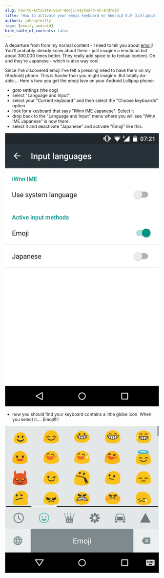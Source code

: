 ```yaml
---
slug: how-to-activate-your-emoji-keyboard-on-android
title: 'How to activate your emoji keyboard on Android 5.0 (Lollipop)'
authors: johnnyreilly
tags: [emoji, android]
hide_table_of_contents: false
---
```


A departure from from my normal content - I need to tell you about [emoji](http://en.wikipedia.org/wiki/Emoji)! You'll probably already know about them - just imagine a emoticon but about 300,000 times better. They really add spice to to textual content. Oh and they're Japanese - which is also way cool.

<!--truncate-->

Since I've discovered emoji I've felt a pressing need to have them on my (Android) phone. This is harder than you might imagine. But totally do-able.... Here's how you get the emoji love on your Android Lollipop phone:

- goto settings (the cog)
- select "Language and Input"
- select your "Current keyboard" and then select the "Choose keyboards" option
- look for a keyboard that says "iWnn IME Japanese". Select it
- drop back to the "Language and Input" menu where you will see "iWnn IME Japanese" is now there.
- select it and deactivate "Japanese" and activate "Emoji" like this:

![screenshot of input languages in android](screenshot_input_languages.png)

- now you should find your keyboard contains a little globe icon. When you select it.... Emoji!!!!

![screenshot of emoji keyboard](screenshot_emoji.jpg)
